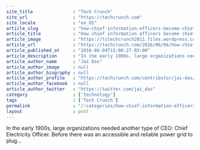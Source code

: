 ```yaml
---
site_title               : "Tech Crunch"
site_url                 : "https://techcrunch.com"
site_locale              : "en_US"
article_slug             : "how-chief-information-officers-become-chief-innovation-officers"
article_title            : "How chief information officers become chief innovation officers"
article_image            : "https://tctechcrunch2011.files.wordpress.com/2016/06/shutterstock_268614635.png?w=764&h=400&crop=1"
article_url              : "https://techcrunch.com/2016/06/04/how-chief-information-officers-become-chief-innovation-officers/"
article_published_at     : "2016-06-04T15:00:27-03:00"
article_description      : "In the early 1900s, large organizations needed another type of CEO: Chief Electricity Officer. Before there was an accessible and reliable power grid to plug..."
article_author_name      : "Jai Das"
article_author_image     : null
article_author_biography : null
article_author_profile   : "https://techcrunch.com/contributor/jai-das/"
article_author_facebook  : null
article_author_twitter   : "https://twitter.com/jai_das"
category                 : ['technology']
tags                     : ['Tech Crunch']
permalink                : "/:categories/how-chief-information-officers-become-chief-innovation-officers/"
layout                   : post
---
```


In the early 1900s, large organizations needed another type of CEO: Chief Electricity Officer. Before there was an accessible and reliable power grid to plug...
